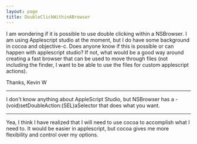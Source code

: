 ```yaml
---
layout: page
title: DoubleClickWithinABrowser
---
```




I am wondering if it is possible to use double clicking within a NSBrowser. I am using Applescript studio at the moment, but I do have some background in cocoa and objective-c. Does anyone know if this is possible or can happen with applescript studio? If not, what would be a good way around creating a fast browser that can be used to move through files (not including the finder, I want to be able to use the files for custom applescript actions). 

Thanks,
Kevin W

----

I don't know anything about AppleScript Studio, but NSBrowser has a     - (void)setDoubleAction:(SEL)aSelector that does what you want.

----

Yea, I think I have realized that I will need to use cocoa to accomplish what I need to. It would be easier in applescript, but cocoa gives me more flexibility and control over my options.

